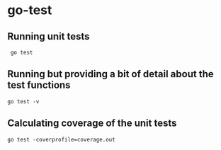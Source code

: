# go-test

## Running unit tests
```console
 go test
```

## Running but providing a bit of detail about the test functions
``` console
go test -v
```

## Calculating coverage of the unit tests
```console
go test -coverprofile=coverage.out
```